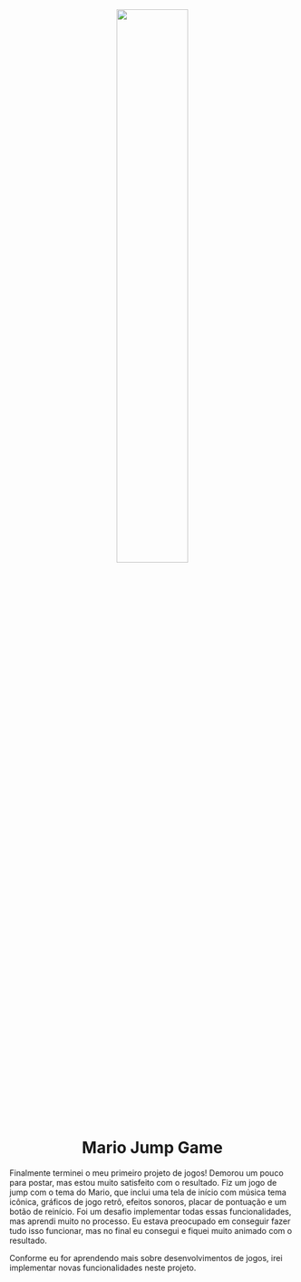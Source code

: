 <div align="center">
<img src="https://i.imgur.com/rVVmtgT.png" width="50%"/><h1>Mario Jump Game</h1>
</div>

Finalmente terminei o meu primeiro projeto de jogos! Demorou um pouco para postar, mas estou muito satisfeito com o resultado. Fiz um jogo de jump com o tema do Mario, que inclui uma tela de início com música tema icônica, gráficos de jogo retrô, efeitos sonoros, placar de pontuação e um botão de reinício. Foi um desafio implementar todas essas funcionalidades, mas aprendi muito no processo. Eu estava preocupado em conseguir fazer tudo isso funcionar, mas no final eu consegui e fiquei muito animado com o resultado. 

Conforme eu for aprendendo mais sobre desenvolvimentos de jogos, irei implementar novas funcionalidades neste projeto.

